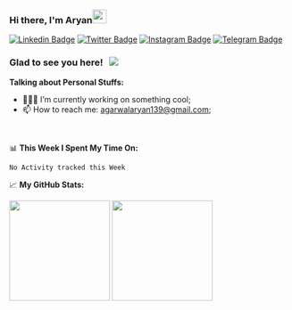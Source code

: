 ### Hi there, I'm Aryan<img src="https://media.giphy.com/media/hvRJCLFzcasrR4ia7z/giphy.gif" width="25px">

[![Linkedin Badge](https://img.shields.io/badge/-LinkedIn-0e76a8?style=flat-square&logo=Linkedin&logoColor=white)](https://linkedin.com/in/thearyanag)
[![Twitter Badge](https://img.shields.io/badge/-Twitter-00acee?style=flat-square&logo=Twitter&logoColor=white)](https://twitter.com/the_aryan_ag)
[![Instagram Badge](https://img.shields.io/badge/-Instagram-e4405f?style=flat-square&logo=Instagram&logoColor=white)](https://instagram.com/the_aryan_ag/)
[![Telegram Badge](https://img.shields.io/badge/-Telegram-0088cc?style=flat-square&logo=Telegram&logoColor=white)](https://t.me/the_aryan_ag)

### Glad to see you here! &nbsp; ![](https://visitor-badge.glitch.me/badge?page_id=thearyanag.thearyanag)

**Talking about Personal Stuffs:**

- 👨🏻‍💻 I’m currently working on something cool;
- 📫 How to reach me: agarwalaryan139@gmail.com;

</br>

📊 **This Week I Spent My Time On:**
<!--START_SECTION:waka-->
```text
No Activity tracked this Week
```
<!--END_SECTION:waka-->


📈 **My GitHub Stats:**

<p>
  <img height="180em" src="https://github-readme-stats.vercel.app/api?username=thearyanag&show_icons=true&hide_border=true&&count_private=true&include_all_commits=true" />
  <img height="180em" src="https://github-readme-stats.vercel.app/api/top-langs/?username=thearyanag&exclude_repo=KNN-Image-Classification&show_icons=true&hide_border=true&layout=compact&langs_count=8"/>
</p>
